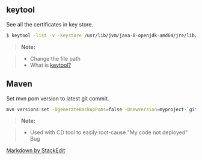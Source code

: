 keytool
-------------
See all the certificates in key store. 
```sh
$ keytool -list -v -keystore /usr/lib/jvm/java-8-openjdk-amd64/jre/lib/security/cacerts
```
> **Note:**

> - Change the file path
> - What is [keytool?](http://docs.oracle.com/javase/7/docs/technotes/tools/solaris/keytool.html)

Maven
-------------
Set mvn pom version to latest git commit.
```sh
mvn versions:set -DgenerateBackupPoms=false -DnewVersion=myproject-`git rev-parse --abbrev-ref HEAD`-`git log -n 1 --pretty=format:'%H'`
```

> **Note:**

> - Used with CD tool to easily root-cause "My code not deployed" Bug 

[Markdown by StackEdit](https://stackedit.io/)
